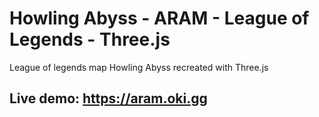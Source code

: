 # Howling Abyss - ARAM - League of Legends - Three.js
League of legends map Howling Abyss recreated with Three.js

## Live demo: https://aram.oki.gg
